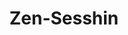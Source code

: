 ---
layout: SeminarLayout
title: 'Zen-Sesshin'
startDate: '30.08.2020'
endDate: '06.09.2020'
descriptionShort: 'Das sino-japanische Wort Sesshin bedeutet „mit dem Herz in Berührung kommen“. Das Herz oder der Geist (japanisch: Shin oder Kokoro) ist das wahre Selbst, das wahre Faktum, das allen Verstand übersteigt.'
description: 'Hier im Sesshin wollen wir unsere Aufmerksamkeit nach innen richten, nur auf das, was wir jetzt gerade tun. Daraus entsteht die Möglichkeit, mit diesem Herzen, mit unserem wahren Selbst, in unmittelbare Berührung zu kommen. Durch das stille Sitzen (Zazen) wächst innerer Frieden, Konzentration des Geistes und die Fähigkeit, auf einer tieferen Ebene zu leben. Kursbeschreibung: Täglich 13 x 25 Minuten Zazen mit Gehen, Vortrag, Einzelgespräch, Samu (meditative Arbeit). Der Kurs findet im Schweigen statt. Bitte tragen Sie zum Sitzen bequeme, neutrale und ungemusterte Kleidung.'
honorar: 'Dana (auf freiwilliger Basis), Empfehlung: 210-330 €'
kursgebuehr: '80 €'
unterkunft: '240 €, Aufpreis bei Einzelzimmer'
dozentenbeschreibung: '**Paul Shepherd**, geboren 1948 in den USA, verheiratet und Vater von vier erwachsenen Kindern; autorisierter Zen-Lehrer der Zen-Schule Sanbô Zen International, Kamakura/Japan, begann 1971 seine Zen-Schulung bei Robert Aitken in Hawaii. Er lebte anschließend 17 Jahre in Kamakura/ Japan. Dort hat er unter Führung von Yamada Kôun Roshi das Koanstudium absolviert und erhielt von ihm später die Lehrerlaubnis. Im August 2011 erhielt er den Titel „Associate Zen Master” der Zen-Schule Sanbô Zen International.'
website: 'Paul Shepherd'
websiteUrl: 'http://www.zen-kokoro.org'
performers: 'Paul F. Shepherd (Cho-un)'
---